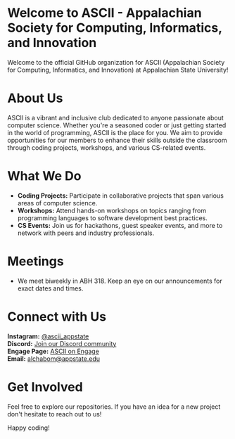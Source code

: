 # Welcome to ASCII - Appalachian Society for Computing, Informatics, and Innovation

Welcome to the official GitHub organization for ASCII (Appalachian Society for Computing, Informatics, and Innovation) at Appalachian State University!

# About Us
ASCII is a vibrant and inclusive club dedicated to anyone passionate about computer science. Whether you're a seasoned coder or just getting started in the world of programming, ASCII is the place for you. We aim to provide opportunities for our members to enhance their skills outside the classroom through coding projects, workshops, and various CS-related events.

# What We Do
* **Coding Projects:** Participate in collaborative projects that span various areas of computer science.
* **Workshops:** Attend hands-on workshops on topics ranging from programming languages to software development best practices.
* **CS Events:** Join us for hackathons, guest speaker events, and more to network with peers and industry professionals.

# Meetings
* We meet biweekly in ABH 318. Keep an eye on our announcements for exact dates and times.

# Connect with Us
**Instagram:** [@ascii_appstate](https://www.instagram.com/ascii_appstate/) </br>
**Discord:** [Join our Discord community](https://discord.gg/44V38WZ9nh) </br>
**Engage Page:** [ASCII on Engage](https://appstate.campuslabs.com/engage/organization/appalachian-society-for-computing-informatics-and-) </br>
**Email:** alchabom@appstate.edu

# Get Involved
Feel free to explore our repositories. If you have an idea for a new project don't hesitate to reach out to us!

Happy coding!
